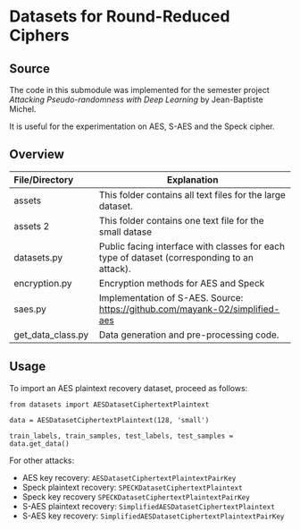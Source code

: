 # Datasets for Round-Reduced Ciphers

## Source
The code in this submodule was implemented for the semester project _Attacking Pseudo-randomness with Deep Learning_ by Jean-Baptiste Michel.

It is useful for the experimentation on AES, S-AES and the Speck cipher.


## Overview

| File/Directory&nbsp;&nbsp;&nbsp;&nbsp;&nbsp;&nbsp;&nbsp; | Explanation                                                                                                                                                  |
|----------------------------------------------------------|--------------------------------------------------------------------------------------------------------------------------------------------------------------|
| assets | This folder contains all text files for the large dataset. |
| assets 2 | This folder contains one text file for the small datase |
| datasets.py | Public facing interface with classes for each type of dataset (corresponding to an attack). |
| encryption.py | Encryption methods for AES and Speck |
| saes.py | Implementation of S-AES. Source: <https://github.com/mayank-02/simplified-aes> |
| get_data_class.py | Data generation and pre-processing code. |

## Usage

To import an AES plaintext recovery dataset, proceed as follows:

```
from datasets import AESDatasetCiphertextPlaintext

data = AESDatasetCiphertextPlaintext(128, 'small')

train_labels, train_samples, test_labels, test_samples = data.get_data()

```

For other attacks: 
- AES key recovery: `AESDatasetCiphertextPlaintextPairKey`
- Speck plaintext recovery: `SPECKDatasetCiphertextPlaintext`
- Speck key recovery `SPECKDatasetCiphertextPlaintextPairKey`
- S-AES plaintext recovery: `SimplifiedAESDatasetCiphertextPlaintext`
- S-AES key recovery: `SimplifiedAESDatasetCiphertextPlaintextPairKey`

